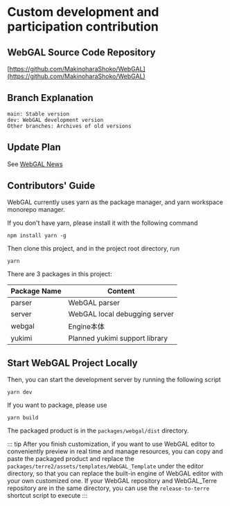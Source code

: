 # Custom development and participation contribution

## WebGAL Source Code Repository

[https://github.com/MakinoharaShoko/WebGAL](https://github.com/MakinoharaShoko/WebGAL)

## Branch Explanation

```
main: Stable version
dev: WebGAL development version
Other branches: Archives of old versions
```

## Update Plan

See [WebGAL News](/info)

## Contributors' Guide

WebGAL currently uses yarn as the package manager, and yarn workspace monorepo manager.

If you don't have yarn, please install it with the following command

```shell
npm install yarn -g
```

Then clone this project, and in the project root directory, run

```shell
yarn
```

There are 3 packages in this project:

| Package Name | Content |
|---|---|
| parser | WebGAL parser |
| server | WebGAL local debugging server |
| webgal | Engine本体 |
| yukimi | Planned yukimi support library |

## Start WebGAL Project Locally

Then, you can start the development server by running the following script

```shell
yarn dev
```

If you want to package, please use

```shell
yarn build
```

The packaged product is in the `packages/webgal/dist` directory.

::: tip
After you finish customization, if you want to use WebGAL editor to conveniently preview in real time and manage resources, you can copy and paste the packaged product and replace the `packages/terre2/assets/templates/WebGAL_Template` under the editor directory, so that you can replace the built-in engine of WebGAL editor with your own customized one. If your WebGAL repository and WebGAL_Terre repository are in the same directory, you can use the `release-to-terre` shortcut script to execute
:::